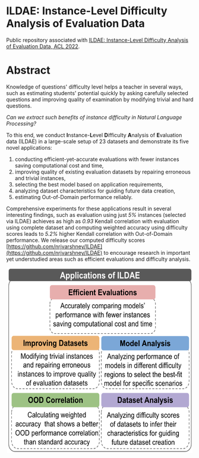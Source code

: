 # ILDAE: Instance-Level Difficulty Analysis of Evaluation Data

Public repository associated with [ILDAE: Instance-Level Difficulty Analysis of Evaluation Data, ACL 2022](https://arxiv.org/abs/).

# Abstract
Knowledge of questions' difficulty level helps a teacher in several ways, such as estimating students' potential quickly by asking carefully selected questions and improving quality of examination by modifying trivial and hard questions.

_Can we extract such benefits of instance difficulty in Natural Language Processing?_

To this end, we conduct **I**nstance-**L**evel **D**ifficulty **A**nalysis of **E**valuation data (ILDAE) in a large-scale setup of $23$ datasets and demonstrate its five novel applications: 
1. conducting efficient-yet-accurate evaluations with fewer instances saving computational cost and time, 
2. improving quality of existing evaluation datasets by repairing erroneous and trivial instances, 
3. selecting the best model based on application requirements, 
4. analyzing dataset characteristics for guiding future data creation, 
5. estimating Out-of-Domain performance reliably.

Comprehensive experiments for these applications result in several interesting findings, such as evaluation using just _5%_ instances (selected via ILDAE) achieves as high as _0.93_ Kendall correlation with evaluation using complete dataset and computing weighted accuracy using difficulty scores leads to _5.2%_ higher Kendall correlation with Out-of-Domain performance.
We release our computed difficulty scores [https://github.com/nrjvarshney/ILDAE](https://github.com/nrjvarshney/ILDAE) to encourage research in important yet understudied areas such as efficient evaluations and difficulty analysis.


<p align="center">
  <img 
    width="500"
    height="500"
    src="https://github.com/nrjvarshney/ILDAE/blob/main/Pictures/Teaser4.png"
  >
</p> 

